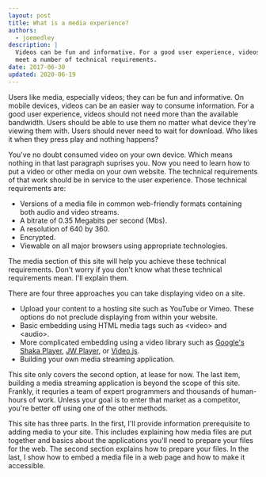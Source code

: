 ```yaml
---
layout: post
title: What is a media experience?
authors:
  - joemedley
description: |
  Videos can be fun and informative. For a good user experience, videos need to
  meet a number of technical requirements.
date: 2017-06-30
updated: 2020-06-19
---
```


Users like media, especially videos; they can be fun and informative. On mobile
devices, videos can be an easier way to consume information. For a good user
experience, videos should not need more than the available bandwidth. Users
should be able to use them no matter what device they're viewing them with.
Users should never need to wait for download. Who likes it when they press play
and nothing happens?

You've no doubt consumed video on your own device. Which means nothing in that
last paragraph suprises you. Now you need to learn how to put a video or other
media on your own website. The technical requirements of that work should be in
service to the user experience. Those technical requirements are:

* Versions of a media file in common web-friendly formats containing both audio
  and video streams.
* A bitrate of 0.35 Megabits per second (Mbs).
* A resolution of 640 by 360.
* Encrypted.
* Viewable on all major browsers using appropriate technologies.

The media section of this site will help you achieve these technical
requirements. Don't worry if you don't know what these technical requirements
mean. I'll explain them.

There are four three approaches you can take displaying video on a site.

* Upload your content to a hosting site such as YouTube or Vimeo. These options
  do not preclude displaying from within your website.
* Basic embedding using HTML media tags such as &lt;video> and &lt;audio>.
* More complicated embedding using a video library such as [Google's Shaka
  Player](https://github.com/google/shaka-player), [JW
  Player](https://developer.jwplayer.com/), or [Video.js](http://videojs.com/).
* Building your own media streaming application.

This site only covers the second option, at lease for now. The last item,
building a media streaming application is beyond the scope of this site.
Frankly, it requries a team of expert programmers and thousands of human-hours
of work. Unless your goal is to enter that market as a competitor, you're better
off using one of the other methods.

This site has three parts. In the first, I'll provide information prerequisite
to adding media to your site. This includes explaining how media files are put
together and basics about the applications you'll need to prepare your files for
the web. The second section explains how to prepare your files. In the last, I
show how to embed a media file in a web page and how to make it accessible.

